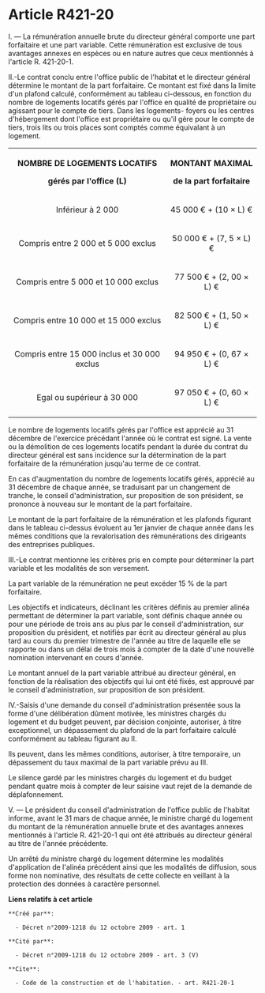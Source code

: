 # Article R421-20

I. ― La rémunération annuelle brute du directeur général comporte une part forfaitaire et une part variable. Cette
rémunération est exclusive de tous avantages annexes en espèces ou en nature autres que ceux mentionnés à l'article R.
421-20-1. 

II.-Le contrat conclu entre l'office public de l'habitat et le directeur général détermine le montant de la part forfaitaire.
Ce montant est fixé dans la limite d'un plafond calculé, conformément au tableau ci-dessous, en fonction du nombre de
logements locatifs gérés par l'office en qualité de propriétaire ou agissant pour le compte de tiers. Dans les logements-
foyers ou les centres d'hébergement dont l'office est propriétaire ou qu'il gère pour le compte de tiers, trois lits ou trois
places sont comptés comme équivalant à un logement. 

<table>
  <tbody>
    <tr>
      <th>

NOMBRE DE LOGEMENTS LOCATIFS 

gérés par l'office (L) 

</th>
      <th>

MONTANT MAXIMAL 

de la part forfaitaire 

</th>
    </tr>
    <tr>
      <td align="center">

Inférieur à 2 000 

</td>
      <td align="center">

45 000 € + (10 × L) € 

</td>
    </tr>
    <tr>
      <td align="center">

Compris entre 2 000 et 5 000 exclus 

</td>
      <td align="center">

50 000 € + (7, 5 × L) € 

</td>
    </tr>
    <tr>
      <td align="center">

Compris entre 5 000 et 10 000 exclus 

</td>
      <td align="center">

77 500 € + (2, 00 × L) € 

</td>
    </tr>
    <tr>
      <td align="center">

Compris entre 10 000 et 15 000 exclus 

</td>
      <td align="center">

82 500 € + (1, 50 × L) € 

</td>
    </tr>
    <tr>
      <td align="center">

Compris entre 15 000 inclus et 30 000 exclus 

</td>
      <td align="center">

94 950 € + (0, 67 × L) € 

</td>
    </tr>
    <tr>
      <td align="center">

Egal ou supérieur à 30 000 

</td>
      <td align="center">

97 050 € + (0, 60 × L) € 

</td>
    </tr>
  </tbody>
</table>

Le nombre de logements locatifs gérés par l'office est apprécié au 31 décembre de l'exercice précédant l'année où le contrat
est signé. La vente ou la démolition de ces logements locatifs pendant la durée du contrat du directeur général est sans
incidence sur la détermination de la part forfaitaire de la rémunération jusqu'au terme de ce contrat. 

En cas d'augmentation du nombre de logements locatifs gérés, apprécié au 31 décembre de chaque année, se traduisant par un
changement de tranche, le conseil d'administration, sur proposition de son président, se prononce à nouveau sur le montant de
la part forfaitaire. 

Le montant de la part forfaitaire de la rémunération et les plafonds figurant dans le tableau ci-dessus évoluent au 1er
janvier de chaque année dans les mêmes conditions que la revalorisation des rémunérations des dirigeants des entreprises
publiques. 

III.-Le contrat mentionne les critères pris en compte pour déterminer la part variable et les modalités de son versement. 

La part variable de la rémunération ne peut excéder 15 % de la part forfaitaire. 

Les objectifs et indicateurs, déclinant les critères définis au premier alinéa permettant de déterminer la part variable,
sont définis chaque année ou pour une période de trois ans au plus par le conseil d'administration, sur proposition du
président, et notifiés par écrit au directeur général au plus tard au cours du premier trimestre de l'année au titre de
laquelle elle se rapporte ou dans un délai de trois mois à compter de la date d'une nouvelle nomination intervenant en cours
d'année. 

Le montant annuel de la part variable attribué au directeur général, en fonction de la réalisation des objectifs qui lui ont
été fixés, est approuvé par le conseil d'administration, sur proposition de son président. 

IV.-Saisis d'une demande du conseil d'administration présentée sous la forme d'une délibération dûment motivée, les ministres
chargés du logement et du budget peuvent, par décision conjointe, autoriser, à titre exceptionnel, un dépassement du plafond
de la part forfaitaire calculé conformément au tableau figurant au II. 

Ils peuvent, dans les mêmes conditions, autoriser, à titre temporaire, un dépassement du taux maximal de la part variable
prévu au III. 

Le silence gardé par les ministres chargés du logement et du budget pendant quatre mois à compter de leur saisine vaut rejet
de la demande de déplafonnement.

V. ― Le président du conseil d'administration de l'office public de l'habitat informe, avant le 31 mars de chaque année, le
ministre chargé du logement du montant de la rémunération annuelle brute et des avantages annexes mentionnés à l'article R.
421-20-1 qui ont été attribués au directeur général au titre de l'année précédente. 

Un arrêté du ministre chargé du logement détermine les modalités d'application de l'alinéa précédent ainsi que les modalités
de diffusion, sous forme non nominative, des résultats de cette collecte en veillant à la protection des données à caractère
personnel.

**Liens relatifs à cet article**

	**Créé par**:

	  - Décret n°2009-1218 du 12 octobre 2009 - art. 1

	**Cité par**:

	  - Décret n°2009-1218 du 12 octobre 2009 - art. 3 (V)

	**Cite**:

	  - Code de la construction et de l'habitation. - art. R421-20-1

